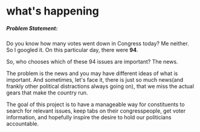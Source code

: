 # what's happening

##### Problem Statement:

Do you know how many votes went down in Congress today? Me neither.
So I googled it. On this particular day, there were <b>94</b>.

So, who chooses which of these 94 issues are important? The news.

The problem is the news and you may have different ideas of
what is important. And sometimes, let's face it, there is just
so much news(and frankly other political distractions always going on),
that we miss the actual gears that make the country run.

The goal of this project is to have a manageable way for
constituents to search for relevant issues, keep tabs on
their congresspeople, get voter information, and hopefully
inspire the desire to hold our politicians accountable.

